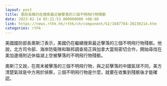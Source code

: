 ```yaml
---
layout: post
title: 美防長稱仍在搜索最近被擊落的三個不明飛行物殘骸
date: 2023-02-14 05:21:53.000000000 +08:00
link: https://news.rthk.hk/rthk/ch/component/k2/1687764-20230214.htm
categories: rthk
---
```


美國國防部長奧斯汀表示，美國仍在繼續搜索最近擊落的三個不明飛行物殘骸。他說，北方司令部、海岸防衛隊和聯邦調查局正與加拿大當局密切合作，開始尋找在美加邊境附近休倫湖上空被擊落的不明飛行物殘骸。

奧斯汀又說，在周末被擊落的三個不明飛行物，與之前擊落的中國氣球不同，美方清楚氣球是中方用於偵察，三個不明飛行物是什麼，就要在收集到殘骸後才能確認。
